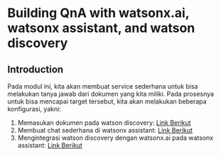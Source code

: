 # Building QnA with watsonx.ai, watsonx assistant, and watson discovery
## Introduction
Pada modul ini, kita akan membuat service sederhana untuk bisa melakukan tanya jawab dari dokumen yang kita miliki. Pada prosesnya untuk bisa mencapai target tersebut, kita akan melakukan beberapa konfigurasi, yakni:
1. Memasukan dokumen pada watson discovery: [Link Berikut](https://github.com/Client-Engineering-Indonesia/watsonx-incubation-2/blob/main/Lab%203%3A%20Building%20QnA%20with%20watsonx.ai%2C%20watsonx%20assistant%20and%20watson%20discovery/setup-watson-discovery.md)
2. Membuat chat sederhana di watsonx assistant: [Link Berikut](https://github.com/Client-Engineering-Indonesia/watsonx-incubation-2/blob/main/Lab%203%3A%20Building%20QnA%20with%20watsonx.ai%2C%20watsonx%20assistant%20and%20watson%20discovery/setup-watsonx-assistant.md)
3. Mengintegrasi watson discovery dengan watsonx.ai pada watsonx assistant: [Link Berikut](https://github.com/Client-Engineering-Indonesia/watsonx-incubation-2/blob/main/Lab%203%3A%20Building%20QnA%20with%20watsonx.ai%2C%20watsonx%20assistant%20and%20watson%20discovery/set-up-the-RAG.md)

